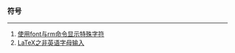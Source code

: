 ### 符号

---

1. [使用font与rm命令显示特殊字符](使用font与rm命令显示特殊字符/使用font与rm命令显示特殊字符.md)
2. [LaTeX之非英语字母输入](LaTeX之非英语字母输入/LaTeX之非英语字母输入.md)